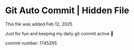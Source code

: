 # Git Auto Commit | Hidden File

This file was added Feb 12, 2025

Just for fun and keeping my daily git commit active 🤪

commit number: 1745265
